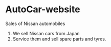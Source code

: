 # AutoCar-website
Sales of Nissan  automobiles

1. We sell Nissan cars from Japan
2. Service them and sell spare parts and tyres.
